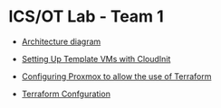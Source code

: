 # ICS/OT Lab - Team 1


* [Architecture diagram](https://github.com/jeromet2020/ics-ot-lab/blob/main/architecture_diagram.drawio)

* [Setting Up Template VMs with CloudInit](https://github.com/jeromet2020/ics-ot-lab/blob/main/Setting%20up%20tempate%20VMs.md)

* [Configuring Proxmox to allow the use of Terraform](https://github.com/jeromet2020/ics-ot-lab/blob/main/Configuring%20Proxmox%20to%20allow%20terraform.md)

* [Terraform Confguration](https://github.com/jeromet2020/ics-ot-lab/tree/main/terraform)

